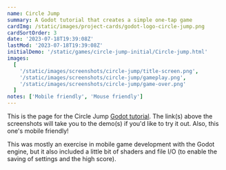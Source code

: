 ```yaml
---
name: Circle Jump
summary: A Godot tutorial that creates a simple one-tap game
cardImg: /static/images/project-cards/godot-logo-circle-jump.png
cardSortOrder: 3
date: '2023-07-18T19:39:08Z'
lastMod: '2023-07-18T19:39:08Z'
initialDemo: '/static/games/circle-jump-initial/Circle-jump.html'
images:
  [
    '/static/images/screenshots/circle-jump/title-screen.png',
    '/static/images/screenshots/circle-jump/gameplay.png',
    '/static/images/screenshots/circle-jump/game-over.png'
  ]
notes: ['Mobile friendly', 'Mouse friendly']
---
```


This is the page for the Circle Jump [Godot tutorial][1]. The link(s) above the screenshots will take you to the demo(s) if you'd like to try it out. Also, this one's mobile friendly!

This was mostly an exercise in mobile game development with the Godot engine, but it also included a little bit of shaders and file I/O (to enable the saving of settings and the high score).

[1]: https://www.youtube.com/watch?v=wU6otgwaNQg&list=PLsk-HSGFjnaHH6JyhJI2w8JI76v1F6B-X&index=1
